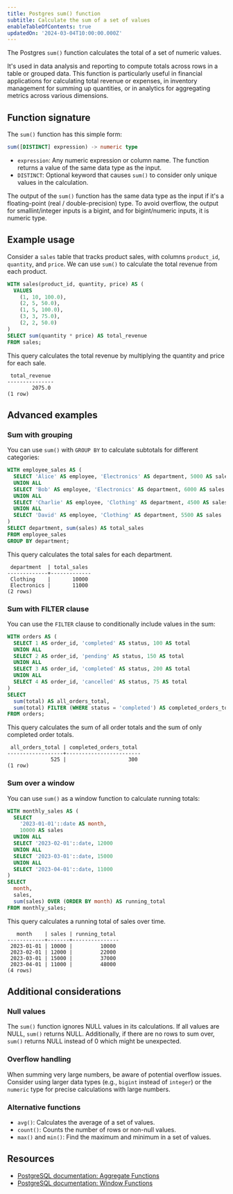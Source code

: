 ```yaml
---
title: Postgres sum() function
subtitle: Calculate the sum of a set of values
enableTableOfContents: true
updatedOn: '2024-03-04T10:00:00.000Z'
---
```


The Postgres `sum()` function calculates the total of a set of numeric values.

It's used in data analysis and reporting to compute totals across rows in a table or grouped data. This function is particularly useful in financial applications for calculating total revenue or expenses, in inventory management for summing up quantities, or in analytics for aggregating metrics across various dimensions.

<CTA />

## Function signature

The `sum()` function has this simple form:

```sql
sum([DISTINCT] expression) -> numeric type
```

- `expression`: Any numeric expression or column name. The function returns a value of the same data type as the input.
- `DISTINCT`: Optional keyword that causes `sum()` to consider only unique values in the calculation.

The output of the `sum()` function has the same data type as the input if it's a floating-point (real / double-precision) type. To avoid overflow, the output for smallint/integer inputs is a bigint, and for bigint/numeric inputs, it is numeric type.

## Example usage

Consider a `sales` table that tracks product sales, with columns `product_id`, `quantity`, and `price`. We can use `sum()` to calculate the total revenue from each product.

```sql
WITH sales(product_id, quantity, price) AS (
  VALUES
    (1, 10, 100.0),
    (2, 5, 50.0),
    (1, 5, 100.0),
    (3, 3, 75.0),
    (2, 2, 50.0)
)
SELECT sum(quantity * price) AS total_revenue
FROM sales;
```

This query calculates the total revenue by multiplying the quantity and price for each sale.

```text
 total_revenue
---------------
        2075.0
(1 row)
```

## Advanced examples

### Sum with grouping

You can use `sum()` with `GROUP BY` to calculate subtotals for different categories:

```sql
WITH employee_sales AS (
  SELECT 'Alice' AS employee, 'Electronics' AS department, 5000 AS sales
  UNION ALL
  SELECT 'Bob' AS employee, 'Electronics' AS department, 6000 AS sales
  UNION ALL
  SELECT 'Charlie' AS employee, 'Clothing' AS department, 4500 AS sales
  UNION ALL
  SELECT 'David' AS employee, 'Clothing' AS department, 5500 AS sales
)
SELECT department, sum(sales) AS total_sales
FROM employee_sales
GROUP BY department;
```

This query calculates the total sales for each department.

```
 department  | total_sales
-------------+-------------
 Clothing    |       10000
 Electronics |       11000
(2 rows)
```

### Sum with FILTER clause

You can use the `FILTER` clause to conditionally include values in the sum:

```sql
WITH orders AS (
  SELECT 1 AS order_id, 'completed' AS status, 100 AS total
  UNION ALL
  SELECT 2 AS order_id, 'pending' AS status, 150 AS total
  UNION ALL
  SELECT 3 AS order_id, 'completed' AS status, 200 AS total
  UNION ALL
  SELECT 4 AS order_id, 'cancelled' AS status, 75 AS total
)
SELECT
  sum(total) AS all_orders_total,
  sum(total) FILTER (WHERE status = 'completed') AS completed_orders_total
FROM orders;
```

This query calculates the sum of all order totals and the sum of only completed order totals.

```text
 all_orders_total | completed_orders_total
------------------+------------------------
              525 |                    300
(1 row)
```

### Sum over a window

You can use `sum()` as a window function to calculate running totals:

```sql
WITH monthly_sales AS (
  SELECT
    '2023-01-01'::date AS month,
    10000 AS sales
  UNION ALL
  SELECT '2023-02-01'::date, 12000
  UNION ALL
  SELECT '2023-03-01'::date, 15000
  UNION ALL
  SELECT '2023-04-01'::date, 11000
)
SELECT
  month,
  sales,
  sum(sales) OVER (ORDER BY month) AS running_total
FROM monthly_sales;
```

This query calculates a running total of sales over time.

```text
   month    | sales | running_total
------------+-------+---------------
 2023-01-01 | 10000 |         10000
 2023-02-01 | 12000 |         22000
 2023-03-01 | 15000 |         37000
 2023-04-01 | 11000 |         48000
(4 rows)
```

## Additional considerations

### Null values

The `sum()` function ignores NULL values in its calculations. If all values are NULL, `sum()` returns NULL. Additionally, if there are no rows to sum over, `sum()` returns NULL instead of 0 which might be unexpected.

### Overflow handling

When summing very large numbers, be aware of potential overflow issues. Consider using larger data types (e.g., `bigint` instead of `integer`) or the `numeric` type for precise calculations with large numbers.

### Alternative functions

- `avg()`: Calculates the average of a set of values.
- `count()`: Counts the number of rows or non-null values.
- `max()` and `min()`: Find the maximum and minimum in a set of values.

## Resources

- [PostgreSQL documentation: Aggregate Functions](https://www.postgresql.org/docs/current/functions-aggregate.html)
- [PostgreSQL documentation: Window Functions](https://www.postgresql.org/docs/current/tutorial-window.html)
